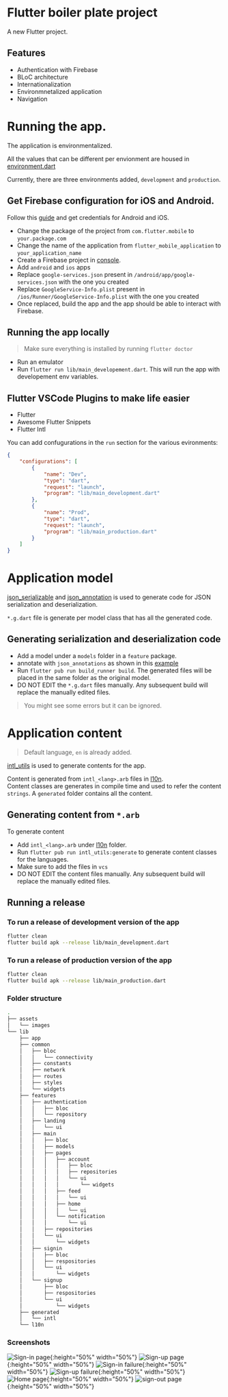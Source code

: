 # Flutter boiler plate project 

A new Flutter project.

## Features
- Authentication with Firebase
- BLoC architecture
- Internationalization
- Environmnetalized application
- Navigation

# Running the app.
The application is environmentalized.

All the values that can be different per envionment are housed in [environment.dart](lib/common/constants)

Currently, there are three environments added, `development` and `production`.

## Get Firebase configuration for iOS and Android.
Follow this [guide](https://firebase.google.com/docs/flutter/setup?platform=ios) and get credentials for Android and iOS.

- Change the package of the project from `com.flutter.mobile` to `your.package.com`
- Change the name of the application from `flutter_mobile_application` to `your_application_name`
- Create a Firebase project in [console](https://firebase.google.com/). 
- Add `android` and `ios` apps
- Replace `google-services.json` present in `/android/app/google-services.json` with the one you created
- Replace `GoogleService-Info.plist` present in `/ios/Runner/GoogleService-Info.plist` with the one you created
- Once replaced, build the app and the app should be able to interact with Firebase.


## Running the app locally 
> Make sure everything is installed by running `flutter doctor`

- Run an emulator
- Run `flutter run lib/main_developement.dart`. This will run the app with developement env variables.

## Flutter VSCode Plugins to make life easier
- Flutter
- Awesome Flutter Snippets
- Flutter Intl

You can add confugurations in the `run` section for the various evironments:

```json
{
    "configurations": [
        {
            "name": "Dev",
            "type": "dart",
            "request": "launch",
            "program": "lib/main_development.dart"
        },
        {
            "name": "Prod",
            "type": "dart",
            "request": "launch",
            "program": "lib/main_production.dart"
        }
    ]
}
```

# Application model
[json_serializable](https://pub.dev/packages/json_serializable) and [json_annotation](https://pub.dev/packages/json_annotation) is used to generate code for JSON serialization and deserialization.

`*.g.dart` file is generate per model class that has all the generated code. 

## Generating serialization and deserialization code
- Add a model under a `models` folder in a `feature` package.
- annotate with `json_annotations` as shown in this [example](https://github.com/dart-lang/json_serializable/tree/master/example)
- Run `flutter pub run build_runner build`. The generated files will be placed in the same folder as the original model.
- DO NOT EDIT the `*.g.dart` files manually. Any subsequent build will replace the manually edited files.
 > You might see some errors but it can be ignored.
# Application content
> Default language, `en` is already added.

[intl_utils](https://pub.dev/packages/intl_utils) is used to generate contents for the app.

Content is generated from `intl_<lang>.arb` files in [l10n](/lib/l10n). <br/>
Content classes are generates in compile time and used to refer the content `strings`. A `generated` folder contains all the content.

## Generating content from `*.arb`
To generate content
- Add `intl_<lang>.arb` under [l10n](/lib/l10n) folder.
- Run `flutter pub run intl_utils:generate` to generate content classes for the languages.
- Make sure to add the files in `vcs`
- DO NOT EDIT the content files manually. Any subsequent build will replace the manually edited files.

## Running a release 

### To run a release of development version of the app
```bash
flutter clean
flutter build apk --release lib/main_development.dart
```

### To run a release of production version of the app
```bash
flutter clean
flutter build apk --release lib/main_production.dart
```

### Folder structure
```bash
.
├── assets
│   └── images
└── lib
    ├── app
    ├── common
    │   ├── bloc
    │   │   └── connectivity
    │   ├── constants
    │   ├── network
    │   ├── routes
    │   ├── styles
    │   └── widgets
    ├── features
    │   ├── authentication
    │   │   ├── bloc
    │   │   └── repository
    │   ├── landing
    │   │   └── ui
    │   ├── main
    │   │   ├── bloc
    │   │   ├── models
    │   │   ├── pages
    │   │   │   ├── account
    │   │   │   │   ├── bloc
    │   │   │   │   ├── repositories
    │   │   │   │   └── ui
    │   │   │   │       └── widgets
    │   │   │   ├── feed
    │   │   │   │   └── ui
    │   │   │   ├── home
    │   │   │   │   └── ui
    │   │   │   └── notification
    │   │   │       └── ui
    │   │   ├── repositories
    │   │   └── ui
    │   │       └── widgets
    │   ├── signin
    │   │   ├── bloc
    │   │   ├── respositories
    │   │   └── ui
    │   │       └── widgets
    │   └── signup
    │       ├── bloc
    │       ├── respositories
    │       └── ui
    │           └── widgets
    ├── generated
    │   └── intl
    └── l10n
```
### Screenshots

![Sign-in page](/screenshots/signInPage.png){:height="50%" width="50%"}
![Sign-up page](/screenshots/signUpPage.png){:height="50%" width="50%"}
![Sign-in failure](/screenshots/signInFailure.png){:height="50%" width="50%"}
![Sign-up failure](/screenshots/signUpFailure.png){:height="50%" width="50%"}
![Home page](/screenshots/signInSuccess.png){:height="50%" width="50%"}
![sign-out page](/screenshots/signOut.png){:height="50%" width="50%"}
